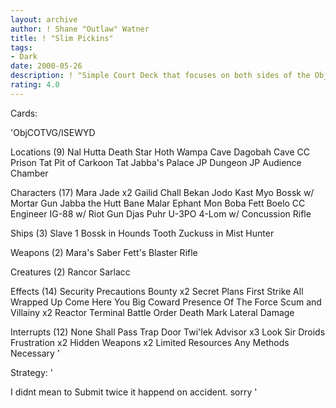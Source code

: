```yaml
---
layout: archive
author: ! Shane "Outlaw" Watner
title: ! "Slim Pickins"
tags:
- Dark
date: 2000-05-26
description: ! "Simple Court Deck that focuses on both sides of the Objective."
rating: 4.0
---
```

Cards: 

'ObjCOTVG/ISEWYD

Locations (9)
Nal Hutta
Death Star
Hoth Wampa Cave
Dagobah Cave
CC Prison
Tat Pit of Carkoon
Tat Jabba's Palace
JP Dungeon
JP Audience Chamber

Characters (17)
Mara Jade x2
Gailid
Chall Bekan
Jodo Kast
Myo
Bossk w/ Mortar Gun
Jabba the Hutt
Bane Malar
Ephant Mon
Boba Fett
Boelo
CC Engineer
IG-88 w/ Riot Gun
Djas Puhr
U-3PO
4-Lom w/ Concussion Rifle

Ships (3)
Slave 1
Bossk in Hounds Tooth
Zuckuss in Mist Hunter

Weapons (2)
Mara's Saber
Fett's Blaster Rifle

Creatures (2)
Rancor
Sarlacc

Effects (14)
Security Precautions
Bounty x2
Secret Plans
First Strike
All Wrapped Up
Come Here You Big Coward
Presence Of The Force
Scum and Villainy x2
Reactor Terminal
Battle Order
Death Mark
Lateral Damage

Interrupts (12)
None Shall Pass
Trap Door
Twi'lek Advisor x3
Look Sir Droids
Frustration x2
Hidden Weapons x2
Limited Resources
Any Methods Necessary
'

Strategy: '

I didnt mean to Submit twice it happend on accident.  sorry '